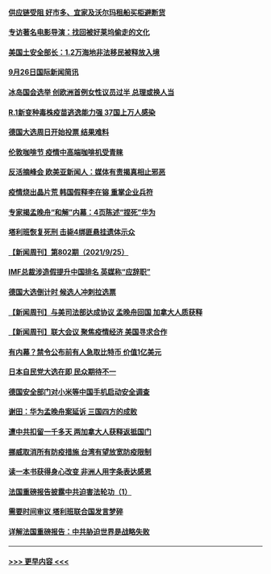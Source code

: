 #### [供应链受阻 好市多、宜家及沃尔玛租船买柜避断货](../pages/prog202/a103227404.md?t=09270351) 
#### [专访著名电影导演：找回被好莱坞偷走的文化](../pages/prog202/a103227591.md?t=09270351) 
#### [美国土安全部长：1.2万海地非法移民被释放入境](../pages/prog202/a103227515.md?t=09270351) 
#### [9月26日国际新闻简讯](../pages/prog202/a103227566.md?t=09270351) 
#### [冰岛国会选举 创欧洲首例女性议员过半 总理或换人当](../pages/prog202/a103227485.md?t=09270351) 
#### [R.1新变种毒株疫苗逃逸能力强 37国上万人感染](../pages/prog202/a103227457.md?t=09270351) 
#### [德国大选周日开始投票 结果难料](../pages/prog202/a103227458.md?t=09270351) 
#### [伦敦咖啡节 疫情中高端咖啡机受青睐](../pages/prog202/a103227427.md?t=09270351) 
#### [反活摘峰会 欧美亚新闻人：媒体有责揭真相止邪恶](../pages/prog202/a103227405.md?t=09270351) 
#### [疫情烧出晶片荒 韩国假释李在镕 重掌企业兵符](../pages/prog202/a103227362.md?t=09270351) 
#### [专家揭孟晚舟“和解”内幕：4页陈述“捏死”华为](../pages/prog202/a103227321.md?t=09270351) 
#### [塔利班恢复死刑 击毙4绑匪悬挂遗体示众](../pages/prog202/a103227329.md?t=09270351) 
#### [【新闻周刊】第802期（2021/9/25）](../pages/prog202/a103227162.md?t=09270351) 
#### [IMF总裁涉造假提升中国排名 英媒称“应辞职”](../pages/prog202/a103227126.md?t=09270351) 
#### [德国大选倒计时 候选人冲刺拉选票](../pages/prog202/a103227127.md?t=09270351) 
#### [【新闻周刊】与美司法部达成协议 孟晚舟回国 加拿大人质获释](../pages/prog202/a103227118.md?t=09270351) 
#### [【新闻周刊】联大会议 聚焦疫情经济 美国寻求合作](../pages/prog202/a103227111.md?t=09270351) 
#### [有内幕？禁令公布前有人急取比特币 价值1亿美元](../pages/prog202/a103227090.md?t=09270351) 
#### [日本自民党大选在即 民众期待不一](../pages/prog202/a103227038.md?t=09270351) 
#### [德国安全部门对小米等中国手机启动安全调查](../pages/prog202/a103226985.md?t=09270351) 
#### [谢田：华为孟晚舟案延诉 三国四方的成败](../pages/prog202/a103226749.md?t=09270351) 
#### [遭中共扣留一千多天  两加拿大人获释返抵国门](../pages/prog202/a103226980.md?t=09270351) 
#### [挪威取消所有防疫措施 台湾有望放宽防疫限制](../pages/prog202/a103226956.md?t=09270351) 
#### [读一本书获得身心改变 非洲人用字条表达感恩](../pages/prog202/a103226766.md?t=09270351) 
#### [法国重磅报告披露中共迫害法轮功（1）](../pages/prog202/a103226900.md?t=09270351) 
#### [需要时间审议 塔利班联合国发言梦碎](../pages/prog202/a103226849.md?t=09270351) 
#### [详解法国重磅报告：中共胁迫世界是战略失败](../pages/prog202/a103226372.md?t=09270351) 

----
#### [ >>> 更早内容 <<< ](../indexes/prog202-earlier.md)
